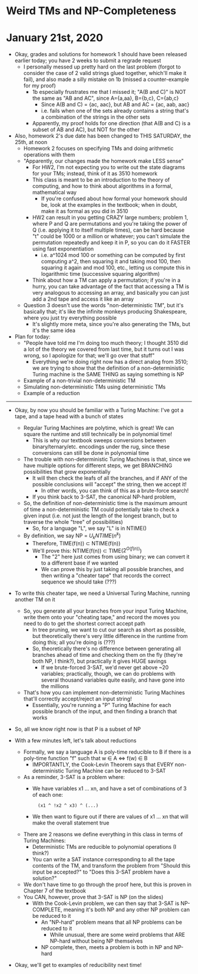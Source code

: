 # Weird TMs and NP-Completeness

# January 21st, 2020

- Okay, grades and solutions for homework 1 should have been released earlier today; you have 2 weeks to submit a regrade request
    - I personally messed up pretty hard on the last problem (forgot to consider the case of 2 valid strings glued together, which'll make it fail), and also made a silly mistake on 1b (missed a counter-example for my proof)
        - 1b especially frustrates me that I missed it; "A(B and C)" is NOT the same as "AB and AC", since A={a,aa}, B={b,c}, C={ab,c}
            - Since A(B and C) = {ac, aac}, but AB and AC = {ac, aab, aac}
            - i.e. fails when one of the sets already contains a string that's a combination of the strings in the other sets
        - Apparently, my proof holds for one direction (that A(B and C) is a subset of AB and AC), but NOT for the other
- Also, homework 2's due date has been changed to THIS SATURDAY, the 25th, at noon
    - Homework 2 focuses on specifying TMs and doing arithmetic operations with them
    - "Apparently, our changes made the homework make LESS sense"
        - For HW2, I'm not expecting you to write out the state diagrams for your TMs; instead, think of it as 3510 homework
        - This class is meant to be an introduction to the theory of computing, and how to think about algorithms in a formal, mathematical way
            - If you're confused about how formal your homework should be, look at the examples in the textbook; when in doubt, make it as formal as you did in 3510
        - HW2 can result in you getting CRAZY large numbers; problem 1, where P and Q are permutations and you're taking the power of Q (i.e. applying it to itself multiple times), can be hard because "t" could be 1000 or a million or whatever; you can't simulate the permutation repeatedly and keep it in P, so you can do it FASTER using fast exponentiation
            - i.e. a^1024 mod 100 or something can be computed by first computing a^2, then squaring it and taking mod 100, then squaring it again and mod 100, etc., letting us compute this in logarithmic time (successive squaring algorithm)
        - Think about how a TM can apply a permutation; if you're in a hurry, you can take advantage of the fact that accessing a TM is very analogous to accessing an array, and basically you can just add a 2nd tape and access it like an array
    - Question 3 doesn't use the words "non-deterministic TM", but it's basically that; it's like the infinite monkeys producing Shakespeare, where you just try everything possible
        - It's slightly more meta, since you're also generating the TMs, but it's the same idea
- Plan for today:
    - "People have told me I'm doing too much theory; I thought 3510 did a lot of the theory we covered from last time, but it turns out I was wrong, so I apologize for that; we'll go over that stuff"
        - Everything we're doing right now has a direct analog from 3510; we are trying to show that the definition of a non-deterministic Turing machine is the SAME THING as saying something is NP
    - Example of a non-trivial non-deterministic TM
    - Simulating non-deterministic TMs using deterministic TMs
    - Example of a reduction
--------------------------------------------------------------------------------

- Okay, by now you should be familiar with a Turing Machine: I've got a tape, and a tape head with a bunch of states
    - Regular Turing Machines are polytime, which is great! We can square the runtime and still technically be in polynomial time!
        - This is why our textbook sweeps conversions between binary/ternary/etc. encodings under the rug, since these conversions can still be done in polynomial time
    - The trouble with non-deterministic Turing Machines is that, since we have multiple options for different steps, we get BRANCHING possibilities that grow exponentially
        - It will then check the leafs of all the branches, and if ANY of the possible conclusions will "accept" the string, then we accept it!
            - In other words, you can think of this as a brute-force search!
        - If you think back to 3-SAT, the canonical NP-hard problem,
    - So, the definition of non-deterministic time is the maximum amount of time a non-deterministic TM could potentially take to check a given input (i.e. not just the length of the longest branch, but to traverse the whole "tree" of possibilities)
        - So, for a language "L", we say "L" is in NTIME()
    - By definition, we say NP = $U_kNTIME(n^k)$
        - Therefore, TIME(f(n)) $\subset$ NTIME(f(n))
        - We'll prove this: NTIME(f(n)) $\subset$ TIME($2^{O(f(n))}$)
            - The "2" here just comes from using binary; we can convert it to a different base if we wanted
            - We can prove this by just taking all possible branches, and then writing a "cheater tape" that records the correct sequence we should take (???)

- To write this cheater tape, we need a Universal Turing Machine, running another TM on it
    - So, you generate all your branches from your input Turing Machine, write them onto your "cheating tape," and record the moves you need to do to get the shortest correct accept path
        - In tree pruning, we want to cut our search as short as possible, but theoretically there's very little difference in the runtime from doing this; all you're doing is (???)
        - So, theoretically there's no difference between generating all branches ahead of time and checking them on the fly (they're both NP, I think?), but practically it gives HUGE savings
            - If we brute-forced 3-SAT, we'd never get above ~20 variables; practically, though, we can do problems with several thousand variables quite easily, and have gone into the millions
    - That's how you can implement non-deterministic Turing Machines that'll correctly accept/reject an input string!
        - Essentially, you're running a "P" Turing Machine for each possible branch of the input, and then finding a branch that works

- So, all we know right now is that P is a subset of NP

- With a few minutes left, let's talk about reductions
    - Formally, we say a language A is poly-time reducible to B if there is a poly-time function "f" such that w $\in$ A $\iff$ f(w) $\in$ B
        - IMPORTANTLY, the Cook-Levin Theorem says that EVERY non-deterministic Turing Machine can be reduced to 3-SAT
    - As a reminder, 3-SAT is a problem where:
        - We have variables x1 ... xn, and have a set of combinations of 3 of each one:

                (x1 ^ !x2 ^ x3) ^ (...)

        - We then want to figure out if there are values of x1 ... xn that will make the overall statement true
    - There are 2 reasons we define everything in this class in terms of Turing Machines:
        - Deterministic TMs are reducible to polynomial operations (I think?)
        - You can write a SAT instance corresponding to all the tape contents of the TM, and transform the problem from "Should this input be accepted?" to "Does this 3-SAT problem have a solution?"
    - We don't have time to go through the proof here, but this is proven in Chapter 7 of the textbook
    - You CAN, however, prove that 3-SAT is NP (on the slides)
        - With the Cook-Levin problem, we can then say that 3-SAT is NP-COMPLETE, meaning it's both NP and any other NP problem can be reduced to it
            - An "NP-hard" problem means that all NP problems can be reduced to it
                - While unusual, there are some weird problems that ARE NP-hard without being NP themselves
            - NP complete, then, meets a problem is both in NP and NP-hard

- Okay, we'll get to examples of reducibility next time!